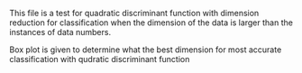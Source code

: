 This file is a test for quadratic discriminant function with dimension reduction for classification 
when the dimension of the data is larger than the instances of data numbers.

Box plot is given to determine what the best dimension for most accurate classification with
qudratic discriminant function
